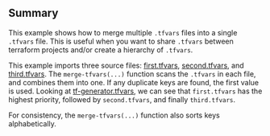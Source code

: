 ## Summary

This example shows how to merge multiple `.tfvars` files into a single `.tfvars` file. This is useful when you want
to share `.tfvars` between terraform projects and/or create a hierarchy of `.tfvars`.

This example imports three source files: [first.tfvars](./first.tfvars), [second.tfvars](./second.tfvars), and
[third.tfvars](./third.tfvars). The `merge-tfvars(...)` function scans the `.tfvars` in each file, and combines them
into one. If any duplicate keys are found, the first value is used. Looking at [tf-generator.tfvars](./tf-generator.tfvars),
we can see that `first.tfvars` has the highest priority, followed by `second.tfvars`, and finally `third.tfvars`.

For consistency, the `merge-tfvars(...)` function also sorts keys alphabetically.
